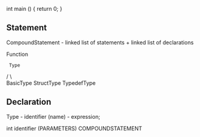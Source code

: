 int main () {
    return 0;
}

Statement
------------
CompoundStatement - linked list of statements + linked list of declarations

Function


     Type               
/           \           \
BasicType   StructType  TypedefType


Declaration
--------------
Type - identifier (name) - expression;

int identifier (PARAMETERS) COMPOUNDSTATEMENT